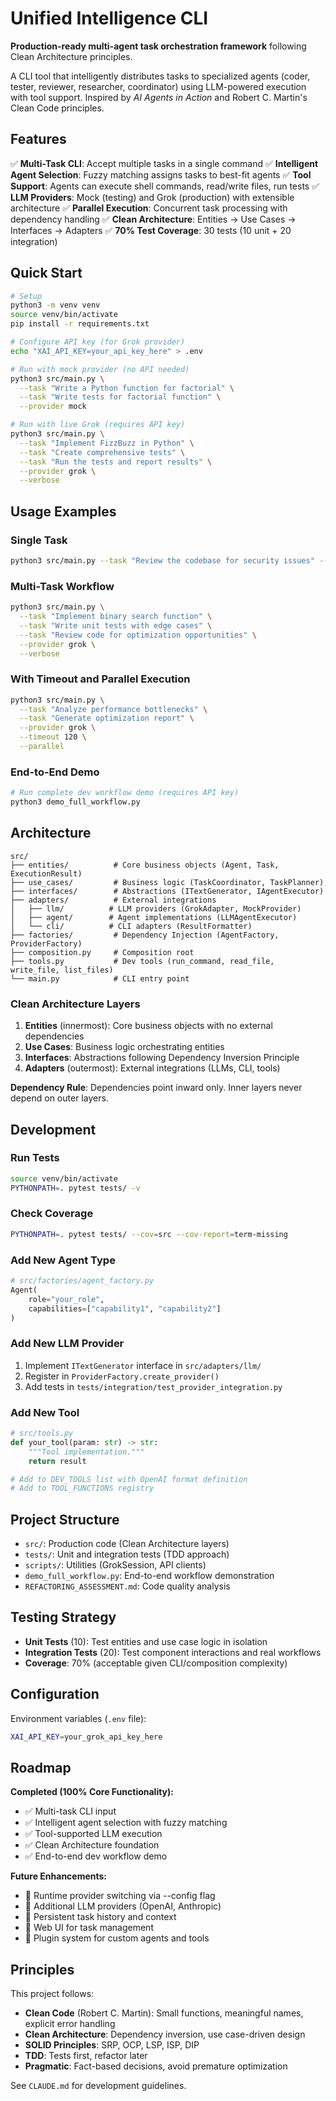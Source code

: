 # Unified Intelligence CLI

**Production-ready multi-agent task orchestration framework** following Clean Architecture principles.

A CLI tool that intelligently distributes tasks to specialized agents (coder, tester, reviewer, researcher, coordinator) using LLM-powered execution with tool support. Inspired by *AI Agents in Action* and Robert C. Martin's Clean Code principles.

## Features

✅ **Multi-Task CLI**: Accept multiple tasks in a single command
✅ **Intelligent Agent Selection**: Fuzzy matching assigns tasks to best-fit agents
✅ **Tool Support**: Agents can execute shell commands, read/write files, run tests
✅ **LLM Providers**: Mock (testing) and Grok (production) with extensible architecture
✅ **Parallel Execution**: Concurrent task processing with dependency handling
✅ **Clean Architecture**: Entities → Use Cases → Interfaces → Adapters
✅ **70% Test Coverage**: 30 tests (10 unit + 20 integration)

## Quick Start

```bash
# Setup
python3 -m venv venv
source venv/bin/activate
pip install -r requirements.txt

# Configure API key (for Grok provider)
echo "XAI_API_KEY=your_api_key_here" > .env

# Run with mock provider (no API needed)
python3 src/main.py \
  --task "Write a Python function for factorial" \
  --task "Write tests for factorial function" \
  --provider mock

# Run with live Grok (requires API key)
python3 src/main.py \
  --task "Implement FizzBuzz in Python" \
  --task "Create comprehensive tests" \
  --task "Run the tests and report results" \
  --provider grok \
  --verbose
```

## Usage Examples

### Single Task

```bash
python3 src/main.py --task "Review the codebase for security issues" --provider mock
```

### Multi-Task Workflow

```bash
python3 src/main.py \
  --task "Implement binary search function" \
  --task "Write unit tests with edge cases" \
  --task "Review code for optimization opportunities" \
  --provider grok \
  --verbose
```

### With Timeout and Parallel Execution

```bash
python3 src/main.py \
  --task "Analyze performance bottlenecks" \
  --task "Generate optimization report" \
  --provider grok \
  --timeout 120 \
  --parallel
```

### End-to-End Demo

```bash
# Run complete dev workflow demo (requires API key)
python3 demo_full_workflow.py
```

## Architecture

```
src/
├── entities/          # Core business objects (Agent, Task, ExecutionResult)
├── use_cases/         # Business logic (TaskCoordinator, TaskPlanner)
├── interfaces/        # Abstractions (ITextGenerator, IAgentExecutor)
├── adapters/          # External integrations
│   ├── llm/          # LLM providers (GrokAdapter, MockProvider)
│   ├── agent/        # Agent implementations (LLMAgentExecutor)
│   └── cli/          # CLI adapters (ResultFormatter)
├── factories/         # Dependency Injection (AgentFactory, ProviderFactory)
├── composition.py     # Composition root
├── tools.py           # Dev tools (run_command, read_file, write_file, list_files)
└── main.py            # CLI entry point
```

### Clean Architecture Layers

1. **Entities** (innermost): Core business objects with no external dependencies
2. **Use Cases**: Business logic orchestrating entities
3. **Interfaces**: Abstractions following Dependency Inversion Principle
4. **Adapters** (outermost): External integrations (LLMs, CLI, tools)

**Dependency Rule**: Dependencies point inward only. Inner layers never depend on outer layers.

## Development

### Run Tests

```bash
source venv/bin/activate
PYTHONPATH=. pytest tests/ -v
```

### Check Coverage

```bash
PYTHONPATH=. pytest tests/ --cov=src --cov-report=term-missing
```

### Add New Agent Type

```python
# src/factories/agent_factory.py
Agent(
    role="your_role",
    capabilities=["capability1", "capability2"]
)
```

### Add New LLM Provider

1. Implement `ITextGenerator` interface in `src/adapters/llm/`
2. Register in `ProviderFactory.create_provider()`
3. Add tests in `tests/integration/test_provider_integration.py`

### Add New Tool

```python
# src/tools.py
def your_tool(param: str) -> str:
    """Tool implementation."""
    return result

# Add to DEV_TOOLS list with OpenAI format definition
# Add to TOOL_FUNCTIONS registry
```

## Project Structure

- `src/`: Production code (Clean Architecture layers)
- `tests/`: Unit and integration tests (TDD approach)
- `scripts/`: Utilities (GrokSession, API clients)
- `demo_full_workflow.py`: End-to-end workflow demonstration
- `REFACTORING_ASSESSMENT.md`: Code quality analysis

## Testing Strategy

- **Unit Tests** (10): Test entities and use case logic in isolation
- **Integration Tests** (20): Test component interactions and real workflows
- **Coverage**: 70% (acceptable given CLI/composition complexity)

## Configuration

Environment variables (`.env` file):

```bash
XAI_API_KEY=your_grok_api_key_here
```

## Roadmap

**Completed (100% Core Functionality):**
- ✅ Multi-task CLI input
- ✅ Intelligent agent selection with fuzzy matching
- ✅ Tool-supported LLM execution
- ✅ Clean Architecture foundation
- ✅ End-to-end dev workflow demo

**Future Enhancements:**
- 🔄 Runtime provider switching via --config flag
- 🔄 Additional LLM providers (OpenAI, Anthropic)
- 🔄 Persistent task history and context
- 🔄 Web UI for task management
- 🔄 Plugin system for custom agents and tools

## Principles

This project follows:
- **Clean Code** (Robert C. Martin): Small functions, meaningful names, explicit error handling
- **Clean Architecture**: Dependency inversion, use case-driven design
- **SOLID Principles**: SRP, OCP, LSP, ISP, DIP
- **TDD**: Tests first, refactor later
- **Pragmatic**: Fact-based decisions, avoid premature optimization

See `CLAUDE.md` for development guidelines.